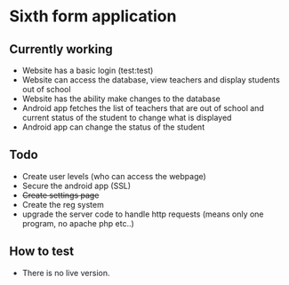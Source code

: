 # Sixth form application

## Currently working
* Website has a basic login (test:test)
* Website can access the database, view teachers and display students out of school
* Website has the ability make changes to the database
* Android app fetches the list of teachers that are out of school and current status of the student to change what is displayed
* Android app can change the status of the student

## Todo
* Create user levels (who can access the webpage)
* Secure the android app (SSL)
* ~~Create settings page~~
* Create the reg system
* upgrade the server code to handle http requests (means only one program, no apache php etc..)

## How to test
* There is no live version.
